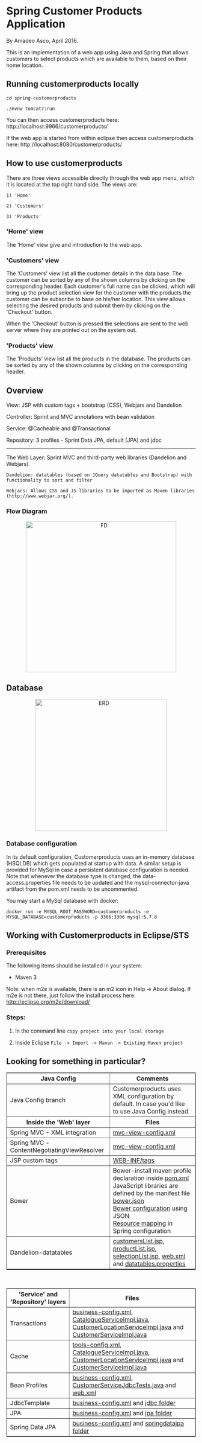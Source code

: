 # Spring Customer Products Application

By Amadeo Asco, April 2016.

This is an implementation of a web app using Java and Spring that allows 
customers to select products which are available to them, based on their home 
location.


## Running customerproducts locally
``cd spring-customerproducts``
	
``./mvnw tomcat7:run``

You can then access customerproducts here: http://localhost:9966/customerproducts/

If the web app is started from within eclipse then access customerproducts 
here: http://localhost:8080/customerproducts/


## How to use customerproducts

There are three views accessible directly through the web app menu, which it is 
located at the top right hand side. The views are:

	1) 'Home'

	2) 'Customers'

	3) 'Products'

### 'Home' view
The 'Home' view give and introduction to the web app.

### 'Customers' view
The 'Customers' view list all the customer details in the data base. The 
customer can be sorted by any of the shown columns by clicking on the 
corresponding header. Each customer's full name can be clicked, which will 
bring up the product selection view for the customer with the products the 
customer can be subscribe to base on his/her location. This view allows 
selecting the desired products and submit them by clicking on the 'Checkout' 
button.

When the 'Checkout' button is pressed the selections are sent to the web server 
where they are printed out on the system out.

### 'Products' view
The 'Products' view list all the products in the database. The products can be 
sorted by any of the shown columns by clicking on the corresponding header.


## Overview
View: JSP with custom tags + bootstrap (CSS), Webjars and Dandelion

Controller: Sprint and MVC annotations with bean validation

Service: @Cacheable and @Transactional

Repository: 3 profiles - Sprint Data JPA, default (JPA) and jdbc

---

The Web Layer: Sprint MVC and third-party web libraries (Dandelion and Webjars).

	Dandelion: datatables (based on JQuery datatables and Bootstrap) with functionality to sort and filter
	
	Webjars: Allows CSS and JS libraries to be imported as Maven libraries (http://www.webjar.org/).

### Flow Diagram

<p align="center">
  <img alt="FD" src="docs/customerproducts_flowDiagram.png" width="400" title="Flow Diagram."/>
 </p>


## Database

<p align="center">
  <img alt="ERD" src="docs/customerproducts_erd.png" width="350" title="Entity Relation Diagram (ERD)."/>
 </p>

### Database configuration

In its default configuration, Customerproducts uses an in-memory database 
(HSQLDB) which gets populated at startup with data. A similar setup is provided 
for MySql in case a persistent database configuration is needed. Note that 
whenever the database type is changed, the data-access.properties file needs to 
be updated and the mysql-connector-java artifact from the pom.xml needs to be 
uncommented.

You may start a MySql database with docker:

``docker run -e MYSQL_ROOT_PASSWORD=customerproducts -e MYSQL_DATABASE=customerproducts -p 3306:3306 mysql:5.7.8``

## Working with Customerproducts in Eclipse/STS

### Prerequisites
The following items should be installed in your system:
* Maven 3

Note: when m2e is available, there is an m2 icon in Help -> About dialog.
If m2e is not there, just follow the install process here: http://eclipse.org/m2e/download/


### Steps:

1) In the command line
``copy project into your local storage``

2) Inside Eclipse
``File -> Import -> Maven -> Existing Maven project``


## Looking for something in particular?

<table border="1">
  <tr>
    <th width="300px">Java Config</th><th width="510px">Comments</th>
  </tr>
  <tr>
    <td>Java Config branch</td>
    <td>
      Customerproducts uses XML configuration by default. In case you'd like to 
      use Java Config instead.
    </td>
  </tr>
  <tr>
    <th width="300px">Inside the 'Web' layer</th><th width="300px">Files</th>
  </tr>
  <tr>
    <td>Spring MVC - XML integration</td>
    <td><a href="/src/main/resources/spring/mvc-view-config.xml">mvc-view-config.xml</a></td>
  </tr>
  <tr>
    <td>Spring MVC - ContentNegotiatingViewResolver</td>
    <td><a href="/src/main/resources/spring/mvc-view-config.xml">mvc-view-config.xml</a></td>
  </tr>
  <tr>
    <td>JSP custom tags</td>
    <td>
      <a href="/src/main/webapp/WEB-INF/tags">WEB-INF/tags</a>
    </td>
  </tr>
  <tr>
    <td>Bower</td>
    <td>
      Bower-install maven profile declaration inside <a href="/pom.xml">pom.xml</a> <br />
      JavaScript libraries are defined by the manifest file <a href="/bower.json">bower.json</a> <br />
      <a href="/.bowerrc">Bower configuration</a> using JSON <br />
      <a href="/src/main/resources/spring/mvc-core-config.xml#L30">Resource mapping</a> in Spring configuration <br />
	</td>
  </tr>
  <tr>
    <td>Dandelion-datatables</td>
    <td>
      <a href="/src/main/webapp/WEB-INF/jsp/customers/customersList.jsp">customersList.jsp</a>, 
      <a href="/src/main/webapp/WEB-INF/jsp/products/productList.jsp">productList.jsp</a>, 
      <a href="/src/main/webapp/WEB-INF/jsp/products/selectionList.jsp">selectionList.jsp</a>, 
      <a href="/src/main/webapp/WEB-INF/web.xml">web.xml</a> and 
      <a href="/src/main/resources/dandelion/datatables/datatables.properties">datatables.properties</a> 
   </td>
  </tr>
</table>
<br />
<table border="1">
  <tr>
    <th width="300px">'Service' and 'Repository' layers</th><th width="510px">Files</th>
  </tr>
  <tr>
    <td>Transactions</td>
    <td>
      <a href="/src/main/resources/spring/business-config.xml">business-config.xml</a>, 
      <a href="/src/main/java/org/springframework/samples/customerproducts/service/CatalogueServiceImpl.java">CatalogueServiceImpl.java</a>, 
      <a href="/src/main/java/org/springframework/samples/customerproducts/service/CustomerLocationServiceImpl.java">CustomerLocationServiceImpl.java</a> and  
      <a href="/src/main/java/org/springframework/samples/customerproducts/service/CustomerServiceImpl.java">CustomerServiceImpl.java</a>
    </td>
  </tr>
  <tr>
    <td>Cache</td>
      <td>
       <a href="/src/main/resources/spring/tools-config.xml">tools-config.xml</a>,
      <a href="/src/main/java/org/springframework/samples/customerproducts/service/CatalogueServiceImpl.java">CatalogueServiceImpl.java</a>, 
       <a href="/src/main/java/org/springframework/samples/customerproducts/service/CustomerLocationServiceImpl.java">CustomerLocationServiceImpl.java</a> and 
       <a href="/src/main/java/org/springframework/samples/customerproducts/service/CustomerServiceImpl.java">CustomerServiceImpl.java</a>
    </td>
  </tr>
  <tr>
    <td>Bean Profiles</td>
    <td>
      <a href="/src/main/resources/spring/business-config.xml">business-config.xml</a>, 
      <a href="/src/test/java/org/springframework/samples/customerproducts/service/CustomerServiceJdbcTests.java">CustomerServiceJdbcTests.java</a> and 
      <a href="/src/main/webapp/WEB-INF/web.xml">web.xml</a>
    </td>
  </tr>
  <tr>
    <td>JdbcTemplate</td>
    <td>
      <a href="/src/main/resources/spring/business-config.xml">business-config.xml</a> and 
      <a href="/src/main/java/org/springframework/samples/customerproducts/repository/jdbc">jdbc folder</a>
    </td>
  </tr>
  <tr>
    <td>JPA</td>
    <td>
      <a href="/src/main/resources/spring/business-config.xml">business-config.xml</a> and 
      <a href="/src/main/java/org/springframework/samples/customerproducts/repository/jpa">jpa folder</a>
    </td>
  </tr>
  <tr>
    <td>Spring Data JPA</td>
    <td>
      <a href="/src/main/resources/spring/business-config.xml">business-config.xml</a> and 
      <a href="/src/main/java/org/springframework/samples/customerproducts/repository/springdatajpa">springdatajpa folder</a>
    </td>
  </tr>
</table>

